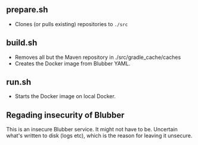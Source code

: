 ## prepare.sh

* Clones (or pulls existing) repositories to `./src`

## build.sh

* Removes all but the Maven repository in ./src/gradle_cache/caches
* Creates the Docker image from Blubber YAML.

## run.sh

* Starts the Docker image on local Docker.

## Regading insecurity of Blubber

This is an insecure Blubber service. It might not have to be. 
Uncertain what's written to disk (logs etc), which is the reason for leaving it unsecure. 

